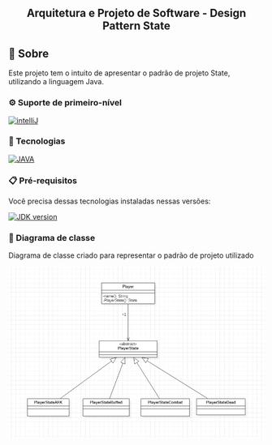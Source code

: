 <div>
  <h2 align="center">Arquitetura e Projeto de Software - Design Pattern State</h2>
</div>

<div>
  
## 🤔 Sobre
  
  <p>Este projeto tem o intuito de apresentar o padrão de projeto State, utilizando a linguagem Java.</p>
  
### ⚙ Suporte de primeiro-nível

[![intelliJ][intelliJ]][intelliJ-url]
  
  ### 💾 Tecnologias

[![JAVA][JAVA]][JAVA-url]
  
  ### 📋 Pré-requisitos

Você precisa dessas tecnologias instaladas nessas versões:

[![JDK version][JDK-version]][JDK-installation]
  
  ### 📜 Diagrama de classe
  
  <p>Diagrama de classe criado para representar o padrão de projeto utilizado</p>
  
  <div align="center"><img src="assets\Diagram.png"/></div>
  
</div>
 
 
 
 
 
 <!-- BADGE - intelliJ -->

[intelliJ]: https://img.shields.io/badge/intellij%20idea-blue.svg?style=for-the-badge&logo=intellijidea
[intelliJ-url]: https://www.jetbrains.com/idea/

<!-- BADGE - JAVA -->

[JAVA]: https://img.shields.io/badge/Java-fce303?logo=oracle&logoColor=black&style=for-the-badge
[JAVA-url]: https://www.oracle.com/java/technologies/downloads/

[JDK-version]: https://shields.io/badge/JDK-=_17.0.1-43853D?logo=openjdk&style=for-the-badge&logoColor=white
[JDK-installation]: https://access.redhat.com/documentation/pt-br/openjdk/8/html-single/installing_and_using_openjdk_8_for_windows/index#openjdk8-windows-installing-
